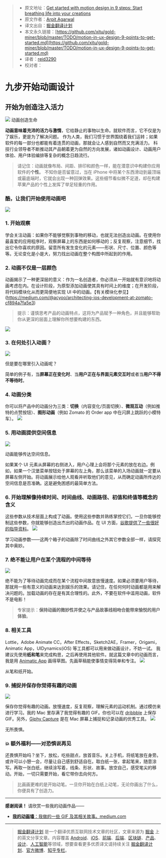 > * 原文地址：[Get started with motion design in 9 steps: Start breathing life into your creations](https://uxdesign.cc/motion-in-ux-design-9-points-to-get-started-e891974dc7ee?ref=uxdesignweekly)
> * 原文作者：[Arpit Agarwal](https://uxdesign.cc/@agarwalarpit?source=post_header_lockup)
> * 译文出自：[掘金翻译计划](https://github.com/xitu/gold-miner)
> * 本文永久链接：[https://github.com/xitu/gold-miner/blob/master/TODO/motion-in-ux-design-9-points-to-get-started.md](https://github.com/xitu/gold-miner/blob/master/TODO/motion-in-ux-design-9-points-to-get-started.md)
> * 译者：[reid3290](https://github.com/reid3290)
> * 校对者：

# 九步开始动画设计
## 开始为创造注入活力
![](https://cdn-images-1.medium.com/max/600/1*18NR2HSMnRsf5WBA-zJ23w.gif)
动画创造生命

**动画意味着充沛的活力与激情**，它给静止的事物以生命。就软件而言，它不仅是为了娱乐，更是为了解决问题。
作为人类，我们习惯于世界围绕着我们运转；如果软件的每一部分也都能有着连贯的动画，那就会让人感到自然而又充满活力。
科技行业领导者不断推动其产品朝着更为自然的方向发展，诸如动画设计、动画用户体验、用户体验编排等复杂的概念日趋流行。
> 请记住：动画就像布局、间距、排印和颜色一样，能在潜意识中构建你应用软件的**个性**。
> 不知你是否留意过，当在 iPhone 中将某个东西滑动到最顶端或最底端时，它就会出现一种回弹效果。这些细节看似微不足道，却在构建苹果产品的个性上发挥了举足轻重的作用。
### 酷，让我们开始使用动画吧
![](https://cdn-images-1.medium.com/max/800/1*WVO2fUsifiXktIOaradZGQ.gif)

### **1. 开始观察**
学会关注动画：如果你不能够觉察到事物的移动，也就无法创造出动画。在使用你最喜爱的应用程序时，观察屏幕上的东西是如何移动的；反复观察，注意细节，找出它令你喜欢的原因。留意所有发生变化的元素——形状、尺寸、位置、颜色等等。无论变化是小是大，努力找出动画在整个构图中所起到的作用。
### **2. 动画不仅是一层颜色**
动画揭示了一种更深层的意义：作为一名创造者，你必须从一开始就有意识地将动画考虑在内。在设计阶段，为原型添加动画使其具有时间上的维度；在开发阶段，将代码模块化从而更简便地实现 UI 中的动画。【有关模块化参见】(https://medium.com/@acyoo/architecting-ios-development-at-zomato-cf894a7fa5e3)
> 提示：谨慎思考产品的动画特点，这将为产品赋予一种角色，并且能够帮助你从更深的层面上理解你所想要构建的东西。

![](https://cdn-images-1.medium.com/max/800/1*t3dqGWRLsL_QGSkaUSic0w.gif)

### **3**. 在何处引入动画？
![](https://cdn-images-1.medium.com/max/600/1*Pmk25Ep7BAtivcKkVcmbCA.gif)

但是要在哪里引入动画呢？

简单的例子有，当**屏幕正在变化时**、当**用户正在与界面元素交互时**或者当**用户不得不等待时**。

### **4**. 动画分类

你可以将产品中的动画分为三类：**切换**（内容变化/页面切换）、**微观互动**（例如推特的点赞按钮）、**图形动画**（例如 Zomato 的 Order app 中在闪屏上跳跃的小模特车）。
![](https://cdn-images-1.medium.com/max/800/1*aP_ns6KdA_kvb3csJEZTEg.gif)

### **5**. 用动画提供**空间信息**
![](https://cdn-images-1.medium.com/max/600/1*z9j3rcz8ER5DQF_3mUd4HA.gif)

动画能够传达空间信息。

如果某个 UI 元素从屏幕的右侧进入，用户心理上会将那个元素的放在右边。例如，如果一个汉堡菜单按钮处于屏幕的左上角，那么该菜单的入场动画就一定要从屏幕左侧开始。将动画展示给他人观看并听取他们的意见，从而确定动画所传达的空间信息是否准确。这是避免困惑的最简单方法。

### **6. 开始理解像持续时间、时间曲线、动画路径、初值和终值等概念的含义**
这些参数从技术层面上构成了动画。使用这些参数并熟练掌控它们，一旦你能够控制这些参数，你就能够创造出杰出的动画作品。在 UI 方面，[谷歌提供了一些很好的指导资料](https://material.io/guidelines/motion/material-motion.html)。
![](https://cdn-images-1.medium.com/max/800/1*gyD2I6o6-OPu3_rbtaEQkQ.gif)

学习动画参数——这两个箱子的动画除了时间曲线之外其它参数全部一样，请探究其中奥妙。



### 7. 绝不能让用户在某个流程的中间等待
![](https://cdn-images-1.medium.com/max/600/1*QHIpIqZwA_lq_bOV9Z2kjQ.gif)

绝不能为了等待动画完成而在某个流程中间故意放慢速度。如果必须要用户等待，那就用一些有意义的动画来达到娱乐的效果。请记住，在任何何时动画都是用来解决问题的。加载动画的存在是有其合理性的。此外，不要在软件中滥用动画，软件不是电影！
> 专家提示：**保持动画的微妙性并使之与产品故事线相吻合能带来愉悦的用户体验**。
### 8. **相关工具**
Lottie，Adobe Animate CC，After Effects，Sketch2AE，Framer，Origami，Animatic App，UIDynamics(iOS) 等工具都可以用来做动画设计，不妨一试。
我建议先使用**纸和笔**来完成构思，之后再使用其他软件。就这篇文章中的动画而言，我是用 [Animatic App](https://animatic.io/) 画得草图。先画草稿能使事情变得简单和专注。
![](https://cdn-images-1.medium.com/max/800/1*DbUs1gsNLdXaqgn4v8kqEw.gif)

从笔和纸开始。



### 9. 捕捉并保存你觉得有趣的动画
![](https://cdn-images-1.medium.com/max/600/1*FUBjAjXYGcD-Jy3MpxLxkw.gif)

保存你觉得有趣的动画。放慢速度，反复观察，理解元素的运动机制。通过模仿来进行学习。我的 Mac 里存满了我觉得有趣的 GIF。你也可以在 [dribbble](https://dribbble.com/shots?list=animated) 上保存 GIF。另外，[Giphy Capture](https://giphy.com/apps/giphycapture) 是在 Mac 屏幕上捕捉和记录动画的优秀工具。
![](https://cdn-images-1.medium.com/max/800/1*CSqaOB0Tel9HiyzPsttAAA.gif)

无所畏惧。



### 💥 额外福利——对恐惧说再见
还畏惧开始吗？坐下，放松，吃些甜点，放首音乐。关上手机，将纸笔放在身旁。或许可以小憩一会，尽量让自己感到舒适自在。取白纸一张，拿起笔来，随意涂写。再取一张白纸，继续涂写着，线条、形状、故事。放空自己，感受笔尖的移动。开始，一切只需要开始，看它带你去向何方。

> 比画画更难的是开始动笔。一旦你开始在白纸上动笔，无论你画出了什么，你便具有了创造力。
* * *

**感谢阅读！**
请欣赏一些我的动画作品——
- [**我的动画墙**：我做的一些 GIF 及其相关故事。medium.com](https://medium.com/@agarwalarpit/hand-drawn-animations-74c4c61f9298)

---

> [掘金翻译计划](https://github.com/xitu/gold-miner) 是一个翻译优质互联网技术文章的社区，文章来源为 [掘金](https://juejin.im) 上的英文分享文章。内容覆盖 [Android](https://github.com/xitu/gold-miner#android)、[iOS](https://github.com/xitu/gold-miner#ios)、[前端](https://github.com/xitu/gold-miner#前端)、[后端](https://github.com/xitu/gold-miner#后端)、[区块链](https://github.com/xitu/gold-miner#区块链)、[产品](https://github.com/xitu/gold-miner#产品)、[设计](https://github.com/xitu/gold-miner#设计)、[人工智能](https://github.com/xitu/gold-miner#人工智能)等领域，想要查看更多优质译文请持续关注 [掘金翻译计划](https://github.com/xitu/gold-miner)、[官方微博](http://weibo.com/juejinfanyi)、[知乎专栏](https://zhuanlan.zhihu.com/juejinfanyi)。
